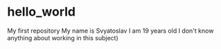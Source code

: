 # hello_world
My first repository 
My name is Svyatoslav
I am 19 years old
I don't know anything about working in this subject)
